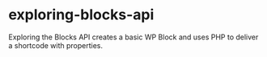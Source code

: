 # exploring-blocks-api
Exploring the Blocks API creates a basic WP Block and uses PHP to deliver a shortcode with properties.
